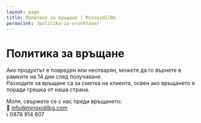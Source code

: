 ```yaml
---
layout: page
title: Политика за връщане | MinoxidilBG
permalink: /politika-za-vrushtane/
---
```


# Политика за връщане

Ако продуктът е повреден или неотварян, можете да го върнете в рамките на 14 дни след получаване.  
Разходите за връщане са за сметка на клиента, освен ако връщането е поради грешка от наша страна.

Моля, свържете се с нас преди връщането:  
📧 info@minoxidilbg.com  
📞 0878 914 807
